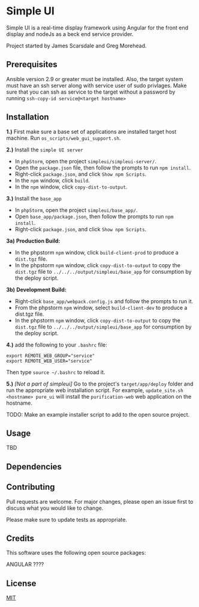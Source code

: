 # Simple UI

Simple UI is a real-time display framework using Angular for the front end display and nodeJs as a beck end service provider.

Project started by James Scarsdale and Greg Morehead.


## Prerequisites

Ansible version 2.9 or greater must be installed. Also, the target system must have an ssh server along with service user
of sudo privlages. Make sure that you can ssh as service to the target without a password by running 
`ssh-copy-id service@<target hostname>`

## Installation

**1.)** First make sure a base set of applications are installed target host machine. Run `os_scripts/web_gui_support.sh`.

**2.)** Install the `simple UI server`  
- In `phpStorm`, open the project `simpleui/simpleui-server/`.
- Open the `package.json` file, then follow the prompts to run `npm install`.
- Right-click `package.json`, and click `Show npm Scripts`.
- In the `npm` window, click `build`.
- In the `npm` window, click `copy-dist-to-output`.

**3.)** Install the `base_app`  
- In `phpStorm`, open the project `simpleui/base_app/`.
- Open `base_app/package.json`, then follow the prompts to run `npm install`.
- Right-click `package.json`, and click `Show npm Scripts`.


**3a)** **Production Build:**  
- In the phpstorm `npm` window, click `build-client-prod` to produce a `dist.tgz` file.
- In the phpstorm `npm` window, click `copy-dist-to-output` to copy the `dist.tgz` file to `../../../output/simpleui/base_app` for consumption by the deploy script.

**3b)** **Development Build:**  
- Right-click `base_app/webpack.config.js` and follow the prompts to run it.
- From the phpstorm `npm` window, select `build-client-dev` to produce a dist.tgz file.
- In the phpstorm `npm` window, click `copy-dist-to-output` to copy the `dist.tgz` file to `../../../output/simpleui/base_app` for consumption by the deploy script.

**4.)** add the following to your `.bashrc` file:

```
export REMOTE_WEB_GROUP="service"
export REMOTE_WEB_USER="service"
```

Then type `source ~/.bashrc` to reload it.

**5.)** _[Not a part of simpleui]_ Go to the project's `target/app/deploy` folder and run the appropriate web installation script. For example, `update_site.sh <hostname> pure_ui` 
will install the `purification-web` web application on the hostname.

TODO: Make an example installer script to add to the open source project.

## Usage

TBD

## Dependencies



## Contributing
Pull requests are welcome. For major changes, please open an issue first to discuss what you would like to change.

Please make sure to update tests as appropriate.

## Credits

This software uses the following open source packages:

ANGULAR ????

## License
[MIT](https://choosealicense.com/licenses/mit/)

